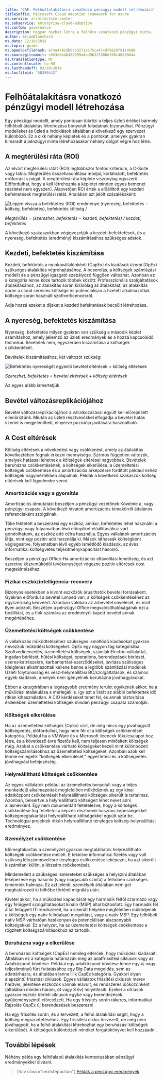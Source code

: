 ```yaml
---
title: 'CAF: Felhőátalakításra vonatkozó pénzügyi modell létrehozása'
titleSuffix: Microsoft Cloud Adoption Framework for Azure
ms.service: architecture-center
ms.subservice: enterprise-cloud-adoption
ms.custom: governance
description: Hogyan hozhat létre a felhőre vonatkozó pénzügyi minta.
author: BrianBlanchard
ms.date: 12/10/2018
ms.topic: guide
ms.openlocfilehash: e74a4782db5733271a575ce47cd79829f9114508
ms.sourcegitcommit: c053e6edb429299a0ad9b327888d596c48859d4a
ms.translationtype: MT
ms.contentlocale: hu-HU
ms.lasthandoff: 03/20/2019
ms.locfileid: "58299442"
---
```

# <a name="create-a-financial-model-for-cloud-transformation"></a>Felhőátalakításra vonatkozó pénzügyi modell létrehozása

Egy pénzügyi modellt, amely pontosan tükrözi a teljes üzleti értéket bármely felhőbeli átalakítás létrehozása bonyolult feladatnak bizonyulhat. Pénzügyi modelleket és üzleti a indoklások általában a következő egy szervezet különböző. Ez a cikk néhány képletek és a pontokat, amelyek gyakran kimaradt a pénzügyi minta létrehozásakor néhány dolgot végre hoz létre.

## <a name="return-on-investment-roi"></a>A megtérülési ráta (ROI)

Az elvárt megtérülési rátát (ROI) legtöbbször fontos kritérium, a C-Suite vagy tábla. Megtérülés összehasonlítása módjai, korlátozott, befektetés erőforrást szolgál. A megtérülési ráta képlete viszonylag egyszerű. Előfordulhat, hogy a kell létrehoznia a képletet minden egyes bemenet részletei nem egyszerű. Alapvetően ROI érték a előállított egy kezdeti befektetések megtérülési rátát. Általában azt jelölt százalékaként:

![Lépjen vissza a befektetési (ROI) eredménye (nyereség, befektetés – költség, befektetés), befektetés költség /](../_images/formula-roi.png)

<!-- markdownlint-disable MD036 -->
*Megtérülés = (szerezhet, befektetés &minus; kezdeti, befektetés) / kezdeti, befektetés*
<!-- markdownlint-enable MD036 -->

A következő szakaszokban végigvezetjük a kezdeti befektetések, és a nyereség, befektetés (eredmény) kiszámításához szükséges adatok.

## <a name="calculating-initial-investment"></a>Kezdeti, befektetés kiszámítása

Kezdeti, befektetés a munkavállalónkénti (CapEx) és kiadások üzemi (OpEx) szükséges átalakítás végrehajtásához. A besorolás, a költségek számlázási modellt és a pénzügyi igazgató szabályozó függően változhat. Azonban ez a kategória lenne közé tartozik többek között: Professzionális szolgáltatások átalakításához, az átalakítás során kizárólag az átalakítást, az átalakítás során a cloud services költsége és potenciálisan a fizetett alkalmazottak költsége során használt szoftverlicencekről.

Adja hozzá ezeket a díjakat a kezdeti befektetések becsült létrehozása.

## <a name="calculating-the-gain-from-investment"></a>A nyereség, befektetés kiszámítása

Nyereség, befektetés milyen gyakran van szükség a második képlet számításhoz, amely jellemző az üzleti eredmények és a hozzá kapcsolódó technikai. Bevételek nem, egyszerűen kiszámítása a költségek csökkentését.

Bevételek kiszámításához, két változót szükség:

![Befektetés nyereségét egyenlő bevétel eltérések + költség eltérések](../_images/formula-gain-from-investment.png)

<!-- markdownlint-disable MD036 -->
*Szerezhet, befektetés = bevétel eltérések + költség eltérések*
<!-- markdownlint-enable MD036 -->

Az egyes alább ismertetjük.

## <a name="revenue-delta"></a>Bevétel változásreplikációjához

Bevétel változásreplikációjához a vállalkozásával együtt kell előrejelzett ellenőriztünk. Miután az üzleti résztvevőkkel elfogadja a bevétel hatás szerint is megjelenítheti, elnyerve pozíciója javítására használható.

## <a name="cost-deltas"></a>A Cost eltérések

Költség eltérések a növekedést vagy csökkenést, amely az átalakítás következtében fognak érkezni mennyisége. Számos független változók, amelyek hatással lehetnek a költségek eltérései nagyobbak. Bevételek beruházna csökkentésének, a költségek elkerülése, a üzemeltetési költségek csökkentése és a amortizációs árképzésre fordított például nehéz költségek nagymértékben alapulnak. Példák a következő szakaszok költség eltérések kell figyelembe venni.

### <a name="depreciation-reductions-or-acceleration"></a>Amortizációs vagy a gyorsítás

Amortizációs útmutatást beszéljen a pénzügyi vezetőnek Követnie a, vagy pénzügyi csapata. A következő hivatott amortizációs témakörről általános referenciaként szolgálnak.

Tőke fektetett a beszerzési egy eszköz, amikor, befektetés lehet használni a pénzügyi vagy folyamatban lévő előnyöket előállításához várt gondolhatunk, az eszköz adó célra használja. Egyes vállalatok amortizációs látja, mint egy pozitív adó használja ki. Mások láthassák költségként véglegesítve, folyamatban lévő egyéb ismétlődő kiadások, az éves informatikai költségvetés teljesítménykapacitást hasonló.

Beszéljen a pénzügyi Office-Ha amortizációs eltávolítási lehetőség, és azt szeretne közreműködői tevékenységet végezne pozitív eltérések cost megtekintéséhez.

### <a name="physical-asset-recovery"></a>Fizikai eszközintelligencia-recovery

Bizonyos esetekben a kivont eszközök árusíthatók bevétel forrásaként. Gyakran előfordul a bevétel lumped van, a költségek csökkentéséhez az egyszerűség kedvéért. Azonban valóban az árbevétel növelését, és mint ilyen adózott. Beszéljen a pénzügyi Office megvalósíthatóságának ezt a beállítást, és a fiók számára az eredményül kapott bevétel annak megértéséhez.

### <a name="operational-cost-reductions"></a>Üzemeltetési költségek csökkentése

A vállalkozás működtetéséhez szükséges ismétlődő kiadásokat gyakran nevezzük működési költségeket. OpEx egy nagyon tág kategóriába. Szoftverlicencelés, üzemeltetési költségek, számlák Electric vállalattal, ingatlan bérlését, hűtési költségei, operations, berendezések bérlését, cserealkatrészekre, karbantartási-szerződéseket, javítása szükséges ideiglenes alkalmazottak kellene benne a legtöbb számlázási modellek Üzleti folytonosság és vész-helyreállítási BC/szolgáltatások, és számos egyéb kiadások, amelyek nem igényelnek beruházna jóváhagyásokat.

Ebben a kategóriában a legnagyobb eredmény terület egyikének akkor, ha a működési átalakulása a mérlegeli is. Így ezt a listát az alábbi befektettek idő ritkán kihasználatlan. A CIO kérdéseket tehet fel, és annak biztosítása érdekében üzemeltetési költségek minden pénzügyi csapata számolják.

### <a name="cost-avoidance"></a>Költségek elkerülése

Ha az üzemeltetési költségek (OpEx) várt, de még nincs egy jóváhagyott költségvetés, előfordulhat, hogy nem fér el a költségek csökkentését kategória. Például ha a VMWare és a Microsoft licencek főkulcsalapot hoz létre, és a következő évre fizetős kell, nem teljesen minősített költségek még. Azokat a csökkentése várható költségeket kezeli mint különbözeti költségszámításokhoz az üzemeltetési költségeket. Azonban azok kell lennie emlegetik "költségek elkerülését," egyeztetési és a költségvetés jóváhagyási befejezéséig.

### <a name="soft-cost-reductions"></a>Helyreállítható költségek csökkentése

Az egyes vállalatok például az üzemeltetés bonyolult vagy a teljes munkaidejű alkalmazottak megfelelően működjenek az egy kínai adatközpont csökkentését helyreállítható költségek sikerült is tartalmaz. Azonban, beleértve a helyreállítható költségeit lehet nevet adni aliasnévként. Egy nem dokumentált feltételezve, hogy a költségek csökkentése fog feleltetni a képzés résztvevői hasznos képességekkel költségmegtakarítást helyreállítható költségekkel együtt szúr be. Technológiai projektek ritkán helyreállítható tényleges költség-helyreállítási eredményez.

### <a name="headcount-reductions"></a>Személyzet csökkentése

Időmegtakarítás a személyzet gyakran megtalálhatók helyreállítható költségek csökkentése mellett. E tekintve informatikai fizetés vagy volt szükség létszámnövelésre tényleges csökkentése leképezni, ha azt sikerült kiszámítani külön, a létszám csökkentését.

Mindemellett a szükséges ismereteket szükséges a helyszíni általában leképezése egy hasonló (vagy magasabb szintű) a felhőben szükséges ismeretek halmaza. Ez azt jelenti, személyek általában nem get meghatározott ki felhőbe történő migrálás után.

Kivétel akkor, ha a működési kapacitását egy harmadik féltől származó vagy egy felügyelt szolgáltatásokat kínáló (MSP) által biztosított. Egy harmadik fél által felügyelt IT-rendszereit, ha a sikerült helyébe megfelelően működjenek a költségek egy natív felhőalapú megoldást, vagy a natív MSP. Egy felhőbeli natív MSP várhatóan hatékonyan és potenciálisan alacsonyabb költségekkel. Ez a helyzet, ha az üzemeltetési költségek csökkentése a rögzített költségszámításokhoz az tartozik.

### <a name="capital-expense-reductions-or-avoidance"></a>Beruházna vagy a elkerülése

A beruházási költségek (CapEx) némileg eltérőek, hogy működési kiadásait. Általában ez a kategória határozzák meg az adatfrissítési ciklusok vagy az Adatközpont bővítése. Például egy adatközpont bővítése lenne egy új nagy teljesítményű fürt futtatásához egy Big Data megoldás, sem az adattárházra, és általában lenne illik CapEx kategória. Gyakori olyan alapszintű frissítési ciklusok. Egyes vállalatok frissítési ciklusok merev hardver, jelentése eszközök vannak elavult, és rendszeres időközönként (általában minden három, öt vagy 8 év) helyettesíti. Ezeket a ciklusok gyakran eszköz bérleti ciklusok egybe vagy berendezések gyűjteményszintű előrejelzett. Ha egy frissítés során rákeres, informatikai Rajzolás CapEx új berendezések beszerezni.

Ha egy frissítés során, és a tervezett, a felhő átalakítási segíti, hogy a költség megszüntetéséhez. Egy frissítési ciklus tervezett, de még nem jóváhagyott, ha a felhő átalakítási létrehozhat egy beruházási költségek elkerülését. A költségek különbözeti mindkét forgatókönyvet kell hozzáadni.

## <a name="next-steps"></a>További lépések

Néhány példa egy felhőalapú átalakítás kontextusában pénzügyi eredményekkel olvasni.

> [!div class="nextstepaction"]
> [Példák a pénzügyi eredmények](./business-outcomes/fiscal-outcomes.md)